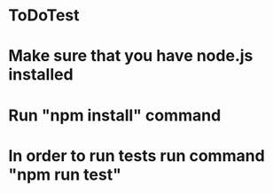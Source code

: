 # ToDoTest

# Make sure that you have node.js installed
# Run "npm install" command
# In order to run tests run command "npm run test"